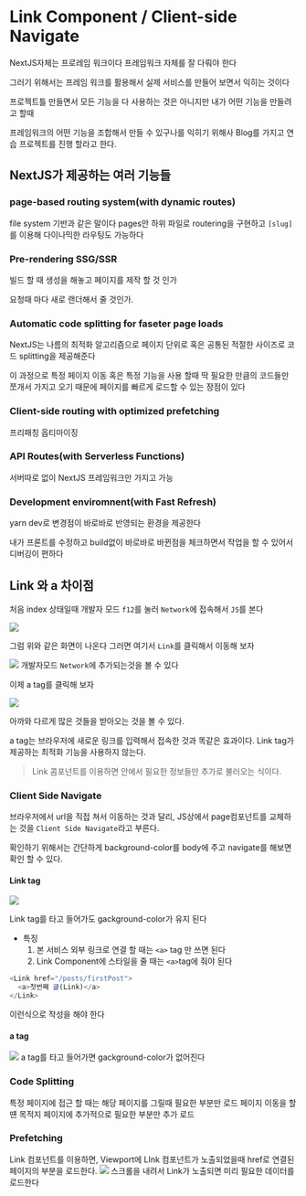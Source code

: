 # Link Component / Client-side Navigate

NextJS자체는 프로레임 워크이다 프레임워크 자체를 잘 다뤄야 한다

그러기 위해서는 프레임 워크를 활용해서 실제 서비스를 만들어 보면서 익히는 것이다

프로젝트틀 만들면서 모든 기능을 다 사용하는 것은 아니지만 내가 어떤 기능을 만들려고 할때

프레임워크의 어떤 기능을 조합해서 만들 수 있구나를 익히기 위해사 Blog를 가지고 연습 프로젝트를 진행 할라고 한다.

## NextJS가 제공하는 여러 기능들

### page-based routing system(with dynamic routes)

file system 기반과 같은 말이다 pages안 하위 파일로 routering을 구현하고
`[slug]`를 이용해 다이나믹한 라우팅도 가능하다

### Pre-rendering SSG/SSR

빌드 할 때 생성을 해놓고 페이지를 제작 할 것 인가

요청때 마다 새로 랜더해서 줄 것인가.

### Automatic code splitting for faseter page loads

NextJS는 나름의 최적화 알고리즘으로 페이지 단위로 혹은 공통된 적절한 사이즈로 코드 splitting을 제공해준다

이 과정으로 특정 페이지 이동 혹은 특정 기능을 사용 할때 딱 필요한 만큼의 코드들만 쪼개서 가지고 오기 때문에 페이지를 빠르게 로드할 수 있는 장점이 있다

### Client-side routing with optimized prefetching

프리패칭 옵티마이징

### API Routes(with Serverless Functions)

서버따로 없이 NextJS 프레임워크만 가지고 가능

### Development enviromnent(with Fast Refresh)

yarn dev로 변경점이 바로바로 반영되는 환경을 제공한다

내가 프론트를 수정하고 build없이 바로바로 바뀐점을 체크하면서 작업을 할 수 있어서 디버깅이 편하다

## Link 와 a 차이점

처음 index 상태일때 개발자 모드 `f12`를 눌러 `Network`에 접속해서 `JS`를 본다

![](https://velog.velcdn.com/images/itkdgus489/post/8bc199b5-c962-470f-89e7-5908331efd5c/image.png)

그럼 위와 같은 화면이 나온다 그러면 여기서 `Link`를 클릭해서 이동해 보자

![](https://velog.velcdn.com/images/itkdgus489/post/5fd4a173-dee0-4d2e-abd1-bded0d170234/image.gif)
개발자모드 `Network`에 추가되는것을 볼 수 있다

이제 a tag를 클릭해 보자

![](https://velog.velcdn.com/images/itkdgus489/post/7cee0503-788b-4993-a740-a72b13746f9d/image.gif)

아까와 다르게 많은 것들을 받아오는 것을 볼 수 있다.

a tag는 브라우저에 새로운 링크를 입력해서 접속한 것과 똑같은 효과이다. Link tag가 제공하는 최적화 기능을 사용하지 않는다.

> Link 콤포넌트를 이용하면 안에서 필요한 정보들만 추가로 불러오는 식이다.

### Client Side Navigate

브라우저에서 url을 직접 쳐서 이동하는 것과 달리, JS상에서 page컴포넌트를 교체하는 것을 `Client Side Navigate`라고 부른다.

확인하기 위해서는 간단하게 background-color를 body에 주고 navigate를 해보면 확인 할 수 있다.

#### Link tag

![](https://velog.velcdn.com/images/itkdgus489/post/122dd893-a96f-4d39-8dbc-98a1af0aaf7e/image.gif)

Link tag를 타고 들어가도 gackground-color가 유지 된다

- 특징
  1. 본 서비스 외부 링크로 연결 할 때는 `<a>` tag 만 쓰면 된다
  2. Link Component에 스타일을 줄 때는 `<a>`tag에 줘야 된다

```javascript
<Link href="/posts/firstPost">
  <a>첫번째 글(Link)</a>
</Link>
```

이런식으로 작성을 해야 한다

#### a tag

![](https://velog.velcdn.com/images/itkdgus489/post/889507ae-7398-417d-9456-fac407b661df/image.gif)
a tag를 타고 들어가면 gackground-color가 없어진다

### Code Splitting

특정 페이지에 접근 할 때는 해당 페이지를 그릴때 필요한 부분만 로드
페이지 이동을 할 떈 목적지 페이지에 추가적으로 필요한 부분만 추가 로드

### Prefetching

Link 컴포넌트를 이용하면, Viewport에 LInk 컴포넌트가 노출되었을때 href로 연결된 페이지의 부분을 로드한다.
![](https://velog.velcdn.com/images/itkdgus489/post/01c38196-7160-43b2-a68d-df0a38a5b13c/image.gif)
스크롤을 내려서 Link가 노출되면 미리 필요한 데이터를 로드한다
